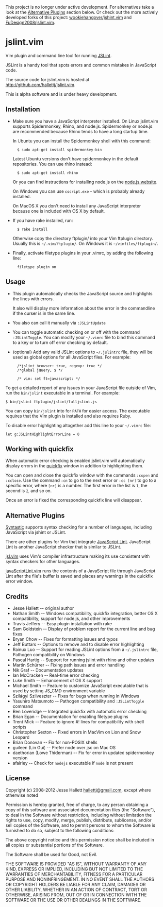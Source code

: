 This project is no longer under active development.  For alternatives
take a look at the [Alternative Plugins][] section below.  Or check out
the more actively developed forks of this project:
[wookiehangover/jshint.vim][] and [FuDesign2008/jslint.vim][].

[Alternative Plugins]: #alternative-plugins
[wookiehangover/jshint.vim]: https://github.com/wookiehangover/jshint.vim
[FuDesign2008/jslint.vim]: https://github.com/FuDesign2008/jslint.vim

jslint.vim
=============

Vim plugin and command line tool for running [JSLint][].

[JSLint]: http://jslint.com/

JSLint is a handy tool that spots errors and common mistakes in
JavaScript code.

The source code for jslint.vim is hosted at
<http://github.com/hallettj/jslint.vim>.

This is alpha software and is under heavy development.


Installation
-----------------------

- Make sure you have a JavaScript interpreter installed.  On Linux jslint.vim
  supports Spidermonkey, Rhino, and node.js.  Spidermonkey or node.js are
  recommended because Rhino tends to have a long startup time.

  In Ubuntu you can install the Spidermonkey shell with this command:

        $ sudo apt-get install spidermonkey-bin

  Latest Ubuntu versions don't have spidermonkey in the default repositories.
  You can use rhino instead:

        $ sudo apt-get install rhino

  Or you can find instructions for installing node.js on the [node.js website][nodejs].

  [nodejs]: http://nodejs.org/

  On Windows you can use `cscript.exe` - which is probably already installed.

  On MacOS X you don't need to install any JavaScript interpreter because one
  is included with OS X by default.

- If you have rake installed, run:

        $ rake install

  Otherwise copy the directory ftplugin/ into your Vim ftplugin directory.
  Usually this is `~/.vim/ftplugin/`. On Windows it is `~/vimfiles/ftplugin/`.

- Finally, activate filetype plugins in your .vimrc, by adding the following line:

        filetype plugin on


Usage
-----------------------

- This plugin automatically checks the JavaScript source and highlights the
  lines with errors.

  It also will display more information about the error in the commandline if the curser is
  in the same line.

- You also can call it manually via `:JSLintUpdate`

- You can toggle automatic checking on or off with the command `:JSLintToggle`.
  You can modify your `~/.vimrc` file to bind this command to a key or to turn
  off error checking by default.

- (optional) Add any valid JSLint options to `~/.jslintrc` file, they will be
  used as global options for all JavaScript files.
  For example:

        /*jslint browser: true, regexp: true */
        /*global jQuery, $ */

        /* vim: set ft=javascript: */

To get a detailed report of any issues in your JavaScript file outside of Vim,
run the `bin/jslint` executable in a terminal. For example:

    $ bin/jslint ftplugin/jslint/fulljslint.js

You can copy `bin/jslint` into for `PATH` for easier access. The executable
requires that the Vim plugin is installed and also requires Ruby.

To disable error highlighting altogether add this line to your `~/.vimrc` file:

    let g:JSLintHighlightErrorLine = 0


Working with quickfix
------------------------

When automatic error checking is enabled jslint.vim will automatically display
errors in the [quickfix][] window in addition to highlighting them.

You can open and close the quickfix window with the commands `:copen` and
`:cclose`.  Use the command `:cn` to go to the next error or `:cc [nr]` to go
to a specific error, where `[nr]` is a number.  The first error in the list is
`1`, the second is `2`, and so on.

Once an error is fixed the corresponding quickfix line will disappear.

[quickfix]: http://vimdoc.sourceforge.net/htmldoc/quickfix.html  "Vim documentation: quickfix"


Alternative Plugins
---------------------

[Syntastic][] supports syntax checking for a number of languages,
including JavaScript via jshint or JSLint.

[Syntastic]: https://github.com/scrooloose/syntastic

There are other plugins for Vim that integrate [JavaScript Lint][].  JavaScript
Lint is another JavaScript checker that is similar to JSLint.

[JavaScript Lint]: http://www.javascriptlint.com/

[jsl.vim][] uses Vim's compiler infrastructure making its use consistent with
syntax checkers for other languages.

[jsl.vim]: http://www.vim.org/scripts/script.php?script_id=2630

[javaScriptLint.vim][] runs the contents of a JavaScript file through
JavaScript Lint after the file's buffer is saved and places any warnings in the
quickfix error window.

[javaScriptLint.vim]: http://www.vim.org/scripts/script.php?script_id=2578


Credits
---------

- Jesse Hallett -- original author
- Nathan Smith -- Windows compatibility, quickfix integration, better OS X
  compatibility, support for node.js, and other improvements
- Travis Jeffery -- Easy plugin installation with rake
- Sam Goldstein -- Display of problem report for the current line and bug fixes
- Bryan Chow -- Fixes for formatting issues and typos
- Jeff Buttars -- Options to remove and to disable error highlighting
- Rainux Luo -- Support for reading JSLint options from a `~/.jslintrc` file,
  Pathogen compatibility on Windows
- Pascal Hartig -- Support for running jslint with rhino and other updates
- Martin Schürrer -- Fixing path issues and error handling
- Nik Graf -- Documentation updates
- Ian McCracken -- Real-time error checking
- Luke Smith -- Enhancement of OS X support
- Michael Smith -- Feature to customize JavaScript executable that is used by
  setting JS_CMD environment variable
- Szilágyi Szilveszter -- Fixes for bugs when running in Windows
- Yasuhiro Matsumoto -- Pathogen compatibility and `:JSLintToggle` command
- Ben Loveridge -- Integrated quickfix with automatic error checking
- Brian Egan -- Documentation for enabling filetype plugins
- Trent Mick -- Feature to ignore #! lines for compatibility with shell scripts
- Christopher Sexton -- Fixed errors in MacVim on Lion and Snow Leopard
- Brian Donovan -- Fix for non-POSIX shells
- guileen (Lin Gui) -- Prefer node over jsc on Mac OS
- daethorian (Lowe Thiderman) -- Fix for error in updated spidermonkey
  version
- afairley -- Check for `nodejs` executable if `node` is not present


License
---------

Copyright (c) 2008-2012 Jesse Hallett <hallettj@gmail.com>, except where
otherwise noted

Permission is hereby granted, free of charge, to any person obtaining a copy of
this software and associated documentation files (the "Software"), to deal in
the Software without restriction, including without limitation the rights to
use, copy, modify, merge, publish, distribute, sublicense, and/or sell copies
of the Software, and to permit persons to whom the Software is furnished to do
so, subject to the following conditions:

The above copyright notice and this permission notice shall be included in all
copies or substantial portions of the Software.

The Software shall be used for Good, not Evil.

THE SOFTWARE IS PROVIDED "AS IS", WITHOUT WARRANTY OF ANY KIND, EXPRESS OR
IMPLIED, INCLUDING BUT NOT LIMITED TO THE WARRANTIES OF MERCHANTABILITY,
FITNESS FOR A PARTICULAR PURPOSE AND NONINFRINGEMENT. IN NO EVENT SHALL THE
AUTHORS OR COPYRIGHT HOLDERS BE LIABLE FOR ANY CLAIM, DAMAGES OR OTHER
LIABILITY, WHETHER IN AN ACTION OF CONTRACT, TORT OR OTHERWISE, ARISING FROM,
OUT OF OR IN CONNECTION WITH THE SOFTWARE OR THE USE OR OTHER DEALINGS IN THE
SOFTWARE.
